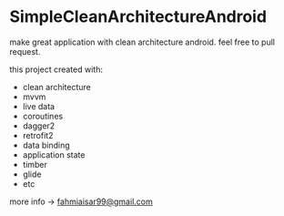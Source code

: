 # SimpleCleanArchitectureAndroid
make great application with clean architecture android. feel free to pull request.

this project created with:
- clean architecture
- mvvm
- live data
- coroutines
- dagger2
- retrofit2
- data binding
- application state
- timber
- glide
- etc

more info -> fahmiaisar99@gmail.com
